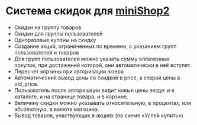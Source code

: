 # Система скидок для [miniShop2][1]

* Скидки на группу товаров
* Скидки для группы пользователей
* Одноразовые купоны на скидку
* Создание акций, ограниченных по времени, с указанием групп пользователей и товаров
* Для групп пользователей можно указать сумму оплаченных покупок, при достижений которой, они автоматически в неё вступят.
* Пересчет корзины при авторизации юзера
* Автоматический вывод цены со скидкой в price, а старой цены в old_price.
* Пользователь после авторизации видит новые цены везде: и в каталоге, и на странице товара, и в корзине.
* Величину скидки можно указывать относительную, в процентах, или абсолютную, в валюте магазина.
* Вывод товаров, участвующих в акциях (по схеме «Успей купить»)

[1]: /components/02_miniShop2/
